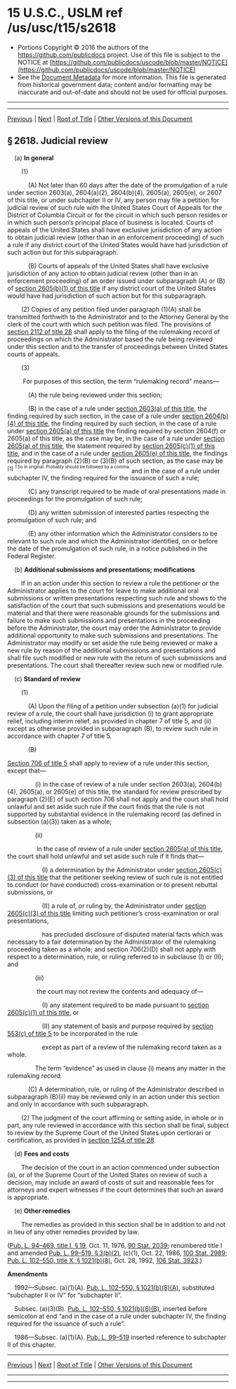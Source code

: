 ---
---

# 15 U.S.C., USLM ref /us/usc/t15/s2618

* Portions Copyright © 2016 the authors of the https://github.com/publicdocs project.
  Use of this file is subject to the NOTICE at [https://github.com/publicdocs/uscode/blob/master/NOTICE](https://github.com/publicdocs/uscode/blob/master/NOTICE)
* See the [Document Metadata](././../../../../..//README.md) for more information.
  This file is generated from historical government data; content and/or formatting may be inaccurate and out-of-date and should not be used for official purposes.

----------
----------

[Previous](./../../../../..//us/usc/t15/ch53/schI/m__us_usc_t15_s2617.md) | [Next](./../../../../..//us/usc/t15/ch53/schI/m__us_usc_t15_s2619.md) | [Root of Title](./../../../../../) | [Other Versions of this Document](https://publicdocs.github.io/go/links?ns=uslm&ref=%2Fus%2Fusc%2Ft15%2Fs2618)

## § 2618. Judicial review

    (a) __In general__ 

        (1)

            (A) Not later than 60 days after the date of the promulgation of a rule under section 2603(a), 2604(a)(2), 2604(b)(4), 2605(a), 2605(e), or 2607 of this title, or under subchapter II or IV, any person may file a petition for judicial review of such rule with the United States Court of Appeals for the District of Columbia Circuit or for the circuit in which such person resides or in which such person’s principal place of business is located. Courts of appeals of the United States shall have exclusive jurisdiction of any action to obtain judicial review (other than in an enforcement proceeding) of such a rule if any district court of the United States would have had jurisdiction of such action but for this subparagraph.

            (B) Courts of appeals of the United States shall have exclusive jurisdiction of any action to obtain judicial review (other than in an enforcement proceeding) of an order issued under subparagraph (A) or (B) of [section 2605(b)(1) of this title][/us/usc/t15/s2605/b/1] if any district court of the United States would have had jurisdiction of such action but for this subparagraph.

        (2) Copies of any petition filed under paragraph (1)(A) shall be transmitted forthwith to the Administrator and to the Attorney General by the clerk of the court with which such petition was filed. The provisions of [section 2112 of title 28][/us/usc/t28/s2112] shall apply to the filing of the rulemaking record of proceedings on which the Administrator based the rule being reviewed under this section and to the transfer of proceedings between United States courts of appeals.

        (3)

         For purposes of this section, the term “rulemaking record” means—

            (A) the rule being reviewed under this section;

            (B) in the case of a rule under [section 2603(a) of this title][/us/usc/t15/s2603/a], the finding required by such section, in the case of a rule under [section 2604(b)(4) of this title][/us/usc/t15/s2604/b/4], the finding required by such section, in the case of a rule under [section 2605(a) of this title][/us/usc/t15/s2605/a] the finding required by section 2604(f) or 2605(a) of this title, as the case may be, in the case of a rule under [section 2605(a) of this title][/us/usc/t15/s2605/a], the statement required by [section 2605(c)(1) of this title][/us/usc/t15/s2605/c/1], and in the case of a rule under [section 2605(e) of this title][/us/usc/t15/s2605/e], the findings required by paragraph (2)(B) or (3)(B) of such section, as the case may be  <sup>\[1\]</sup>  <sup><sup> 1 So in original. Probably should be followed by a comma. </sup></sup>  and in the case of a rule under subchapter IV, the finding required for the issuance of such a rule;

            (C) any transcript required to be made of oral presentations made in proceedings for the promulgation of such rule;

            (D) any written submission of interested parties respecting the promulgation of such rule; and

            (E) any other information which the Administrator considers to be relevant to such rule and which the Administrator identified, on or before the date of the promulgation of such rule, in a notice published in the Federal Register.

    (b) __Additional submissions and presentations; modifications__ 

        If in an action under this section to review a rule the petitioner or the Administrator applies to the court for leave to make additional oral submissions or written presentations respecting such rule and shows to the satisfaction of the court that such submissions and presentations would be material and that there were reasonable grounds for the submissions and failure to make such submissions and presentations in the proceeding before the Administrator, the court may order the Administrator to provide additional opportunity to make such submissions and presentations. The Administrator may modify or set aside the rule being reviewed or make a new rule by reason of the additional submissions and presentations and shall file such modified or new rule with the return of such submissions and presentations. The court shall thereafter review such new or modified rule.

    (c) __Standard of review__ 

        (1)

            (A) Upon the filing of a petition under subsection (a)(1) for judicial review of a rule, the court shall have jurisdiction (i) to grant appropriate relief, including interim relief, as provided in chapter 7 of title 5, and (ii) except as otherwise provided in subparagraph (B), to review such rule in accordance with chapter 7 of title 5.

            (B)

 [Section 706 of title 5][/us/usc/t5/s706] shall apply to review of a rule under this section, except that—

                (i) in the case of review of a rule under section 2603(a), 2604(b)(4), 2605(a), or 2605(e) of this title, the standard for review prescribed by paragraph (2)(E) of such section 706 shall not apply and the court shall hold unlawful and set aside such rule if the court finds that the rule is not supported by substantial evidence in the rulemaking record (as defined in subsection (a)(3)) taken as a whole;

                (ii)

                 in the case of review of a rule under [section 2605(a) of this title][/us/usc/t15/s2605/a], the court shall hold unlawful and set aside such rule if it finds that—

                    (I) a determination by the Administrator under [section 2605(c)(3) of this title][/us/usc/t15/s2605/c/3] that the petitioner seeking review of such rule is not entitled to conduct (or have conducted) cross-examination or to present rebuttal submissions, or

                    (II) a rule of, or ruling by, the Administrator under [section 2605(c)(3) of this title][/us/usc/t15/s2605/c/3] limiting such petitioner’s cross-examination or oral presentations,

                    has precluded disclosure of disputed material facts which was necessary to a fair determination by the Administrator of the rulemaking proceeding taken as a whole; and section 706(2)(D) shall not apply with respect to a determination, rule, or ruling referred to in subclause (I) or (II); and

                (iii)

                 the court may not review the contents and adequacy of—

                    (I) any statement required to be made pursuant to [section 2605(c)(1) of this title][/us/usc/t15/s2605/c/1], or

                    (II) any statement of basis and purpose required by [section 553(c) of title 5][/us/usc/t5/s553/c] to be incorporated in the rule

                    except as part of a review of the rulemaking record taken as a whole.

                The term “evidence” as used in clause (i) means any matter in the rulemaking record.

            (C) A determination, rule, or ruling of the Administrator described in subparagraph (B)(ii) may be reviewed only in an action under this section and only in accordance with such subparagraph.

        (2) The judgment of the court affirming or setting aside, in whole or in part, any rule reviewed in accordance with this section shall be final, subject to review by the Supreme Court of the United States upon certiorari or certification, as provided in [section 1254 of title 28][/us/usc/t28/s1254].

    (d) __Fees and costs__ 

        The decision of the court in an action commenced under subsection (a), or of the Supreme Court of the United States on review of such a decision, may include an award of costs of suit and reasonable fees for attorneys and expert witnesses if the court determines that such an award is appropriate.

    (e) __Other remedies__ 

        The remedies as provided in this section shall be in addition to and not in lieu of any other remedies provided by law.

([Pub. L. 94–469, title I, § 19][/us/pl/94/469/s19], Oct. 11, 1976, [90 Stat. 2039][/us/stat/90/2039]; renumbered title I and amended [Pub. L. 99–519, § 3(b)(2)][/us/pl/99/519/s3/b/2], (c)(1), Oct. 22, 1986, [100 Stat. 2989][/us/stat/100/2989]; [Pub. L. 102–550, title X, § 1021(b)(8)][/us/pl/102/550/s1021/b/8], Oct. 28, 1992, [106 Stat. 3923][/us/stat/106/3923].)

 __Amendments__ 

    1992—Subsec. (a)(1)(A). [Pub. L. 102–550, § 1021(b)(8)(A)][/us/pl/102/550/s1021/b/8/A], substituted “subchapter II or IV” for “subchapter II”.

    Subsec. (a)(3)(B). [Pub. L. 102–550, § 1021(b)(8)(B)][/us/pl/102/550/s1021/b/8/B], inserted before semicolon at end “and in the case of a rule under subchapter IV, the finding required for the issuance of such a rule”.

    1986—Subsec. (a)(1)(A). [Pub. L. 99–519][/us/pl/99/519] inserted reference to subchapter II of this chapter.

----------

[Previous](./../../../../..//us/usc/t15/ch53/schI/m__us_usc_t15_s2617.md) | [Next](./../../../../..//us/usc/t15/ch53/schI/m__us_usc_t15_s2619.md) | [Root of Title](./../../../../../) | [Other Versions of this Document](https://publicdocs.github.io/go/links?ns=uslm&ref=%2Fus%2Fusc%2Ft15%2Fs2618)

----------
----------

[/us/usc/t15/s2605/b/1]: https://publicdocs.github.io/go/links?ns=uslm&ref=%2Fus%2Fusc%2Ft15%2Fs2605%2Fb%2F1
[/us/usc/t28/s2112]: https://publicdocs.github.io/go/links?ns=uslm&ref=%2Fus%2Fusc%2Ft28%2Fs2112
[/us/usc/t15/s2603/a]: https://publicdocs.github.io/go/links?ns=uslm&ref=%2Fus%2Fusc%2Ft15%2Fs2603%2Fa
[/us/usc/t15/s2604/b/4]: https://publicdocs.github.io/go/links?ns=uslm&ref=%2Fus%2Fusc%2Ft15%2Fs2604%2Fb%2F4
[/us/usc/t15/s2605/a]: https://publicdocs.github.io/go/links?ns=uslm&ref=%2Fus%2Fusc%2Ft15%2Fs2605%2Fa
[/us/usc/t15/s2605/a]: https://publicdocs.github.io/go/links?ns=uslm&ref=%2Fus%2Fusc%2Ft15%2Fs2605%2Fa
[/us/usc/t15/s2605/c/1]: https://publicdocs.github.io/go/links?ns=uslm&ref=%2Fus%2Fusc%2Ft15%2Fs2605%2Fc%2F1
[/us/usc/t15/s2605/e]: https://publicdocs.github.io/go/links?ns=uslm&ref=%2Fus%2Fusc%2Ft15%2Fs2605%2Fe
[/us/usc/t5/s706]: https://publicdocs.github.io/go/links?ns=uslm&ref=%2Fus%2Fusc%2Ft5%2Fs706
[/us/usc/t15/s2605/a]: https://publicdocs.github.io/go/links?ns=uslm&ref=%2Fus%2Fusc%2Ft15%2Fs2605%2Fa
[/us/usc/t15/s2605/c/3]: https://publicdocs.github.io/go/links?ns=uslm&ref=%2Fus%2Fusc%2Ft15%2Fs2605%2Fc%2F3
[/us/usc/t15/s2605/c/3]: https://publicdocs.github.io/go/links?ns=uslm&ref=%2Fus%2Fusc%2Ft15%2Fs2605%2Fc%2F3
[/us/usc/t15/s2605/c/1]: https://publicdocs.github.io/go/links?ns=uslm&ref=%2Fus%2Fusc%2Ft15%2Fs2605%2Fc%2F1
[/us/usc/t5/s553/c]: https://publicdocs.github.io/go/links?ns=uslm&ref=%2Fus%2Fusc%2Ft5%2Fs553%2Fc
[/us/usc/t28/s1254]: https://publicdocs.github.io/go/links?ns=uslm&ref=%2Fus%2Fusc%2Ft28%2Fs1254
[/us/pl/94/469/s19]: https://publicdocs.github.io/go/links?ns=uslm&ref=%2Fus%2Fpl%2F94%2F469%2Fs19
[/us/stat/90/2039]: https://publicdocs.github.io/go/links?ns=uslm&ref=%2Fus%2Fstat%2F90%2F2039
[/us/pl/99/519/s3/b/2]: https://publicdocs.github.io/go/links?ns=uslm&ref=%2Fus%2Fpl%2F99%2F519%2Fs3%2Fb%2F2
[/us/stat/100/2989]: https://publicdocs.github.io/go/links?ns=uslm&ref=%2Fus%2Fstat%2F100%2F2989
[/us/pl/102/550/s1021/b/8]: https://publicdocs.github.io/go/links?ns=uslm&ref=%2Fus%2Fpl%2F102%2F550%2Fs1021%2Fb%2F8
[/us/stat/106/3923]: https://publicdocs.github.io/go/links?ns=uslm&ref=%2Fus%2Fstat%2F106%2F3923
[/us/pl/102/550/s1021/b/8/A]: https://publicdocs.github.io/go/links?ns=uslm&ref=%2Fus%2Fpl%2F102%2F550%2Fs1021%2Fb%2F8%2FA
[/us/pl/102/550/s1021/b/8/B]: https://publicdocs.github.io/go/links?ns=uslm&ref=%2Fus%2Fpl%2F102%2F550%2Fs1021%2Fb%2F8%2FB
[/us/pl/99/519]: https://publicdocs.github.io/go/links?ns=uslm&ref=%2Fus%2Fpl%2F99%2F519


